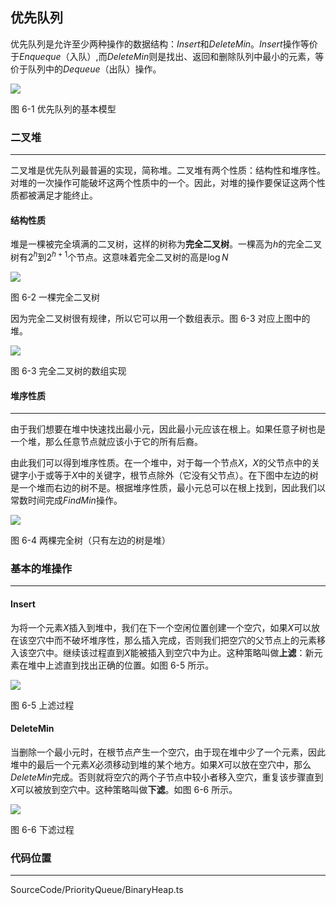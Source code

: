 <!-- @format -->

## 优先队列

优先队列是允许至少两种操作的数据结构：$Insert$和$DeleteMin$。$Insert$操作等价于$Enqueque$（入队）,而$DeleteMin$则是找出、返回和删除队列中最小的元素，等价于队列中的$Dequeue$（出队）操作。

<image src="../../../Assets/Images/ch6/6-1.png" />

图 6-1 优先队列的基本模型

### 二叉堆

---

二叉堆是优先队列最普遍的实现，简称堆。二叉堆有两个性质：结构性和堆序性。对堆的一次操作可能破坏这两个性质中的一个。因此，对堆的操作要保证这两个性质都被满足才能终止。

#### 结构性质

堆是一棵被完全填满的二叉树，这样的树称为**完全二叉树**。一棵高为$h$的完全二叉树有$2^h$到$2^{h+1}$个节点。这意味着完全二叉树的高是$\log N$

<image src="../../../Assets/Images/ch6/6-2.png" />

图 6-2 一棵完全二叉树

因为完全二叉树很有规律，所以它可以用一个数组表示。图 6-3 对应上图中的堆。

<image src="../../../Assets/Images/ch6/6-3.png" />

图 6-3 完全二叉树的数组实现

#### 堆序性质

---

由于我们想要在堆中快速找出最小元，因此最小元应该在根上。如果任意子树也是一个堆，那么任意节点就应该小于它的所有后裔。

由此我们可以得到堆序性质。在一个堆中，对于每一个节点$X$，$X$的父节点中的关键字小于或等于$X$中的关键字，根节点除外（它没有父节点）。在下图中左边的树是一个堆而右边的树不是。根据堆序性质，最小元总可以在根上找到，因此我们以常数时间完成$FindMin$操作。

<image src="../../../Assets/Images/ch6/6-4.png" />

图 6-4 两棵完全树（只有左边的树是堆）

### 基本的堆操作

---

#### Insert

为将一个元素$X$插入到堆中，我们在下一个空闲位置创建一个空穴，如果$X$可以放在该空穴中而不破坏堆序性，那么插入完成，否则我们把空穴的父节点上的元素移入该空穴中。继续该过程直到$X$能被插入到空穴中为止。这种策略叫做**上滤**：新元素在堆中上滤直到找出正确的位置。如图 6-5 所示。

<image src="../../../Assets/Images/ch6/6-5.png" />

图 6-5 上滤过程

#### DeleteMin

当删除一个最小元时，在根节点产生一个空穴，由于现在堆中少了一个元素，因此堆中的最后一个元素$X$必须移动到堆的某个地方。如果$X$可以放在空穴中，那么$DeleteMin$完成。否则就将空穴的两个子节点中较小者移入空穴，重复该步骤直到$X$可以被放到空穴中。这种策略叫做**下滤**。如图 6-6 所示。

<image src="../../../Assets/Images/ch6/6-6.png" />

图 6-6 下滤过程

### 代码位置

---

SourceCode/PriorityQueue/BinaryHeap.ts
